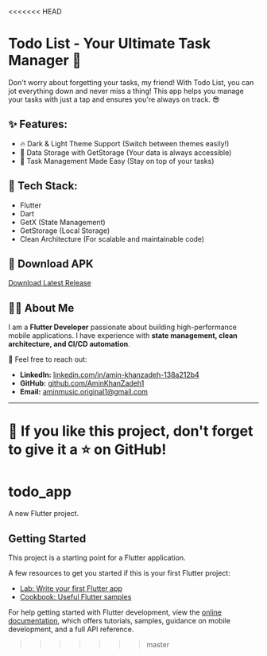 <<<<<<< HEAD
# Todo List - Your Ultimate Task Manager 📝

Don't worry about forgetting your tasks, my friend! With Todo List, you can jot everything down and never miss a thing! This app helps you manage your tasks with just a tap and ensures you're always on track. 😎

## ✨ Features:

- 🔥 Dark & Light Theme Support (Switch between themes easily!)
- 🔐 Data Storage with GetStorage (Your data is always accessible)
- 📅 Task Management Made Easy (Stay on top of your tasks)

## 🚀 Tech Stack:

- Flutter
- Dart
- GetX (State Management)
- GetStorage (Local Storage)
- Clean Architecture (For scalable and maintainable code)

## 🔗 Download APK
[Download Latest Release](https://github.com/AminKhanZadeh1/todo_app/releases)  

## 👨‍💻 About Me
I am a **Flutter Developer** passionate about building high-performance mobile applications. I have experience with **state management, clean architecture, and CI/CD automation**.  

📩 Feel free to reach out:  
- **LinkedIn:** [linkedin.com/in/amin-khanzadeh-138a212b4](https://www.linkedin.com/in/amin-khanzadeh-138a212b4/)
- **GitHub:** [github.com/AminKhanZadeh1](https://github.com/AminKhanZadeh1)  
- **Email:** [aminmusic.original1@gmail.com](mailto:aminmusic.original1@gmail.com)
  
---

🚀 **If you like this project, don't forget to give it a ⭐ on GitHub!**
=======
# todo_app

A new Flutter project.

## Getting Started

This project is a starting point for a Flutter application.

A few resources to get you started if this is your first Flutter project:

- [Lab: Write your first Flutter app](https://docs.flutter.dev/get-started/codelab)
- [Cookbook: Useful Flutter samples](https://docs.flutter.dev/cookbook)

For help getting started with Flutter development, view the
[online documentation](https://docs.flutter.dev/), which offers tutorials,
samples, guidance on mobile development, and a full API reference.
>>>>>>> master
